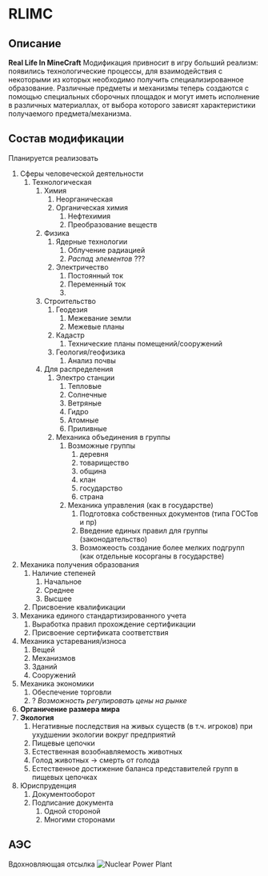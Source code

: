 # RLIMC
## Описание
**Real Life In MineCraft** Модификация привносит в игру больший реализм: появились технологические процессы, для взаимодействия с некоторыми из которых необходимо получить специализированное образование. Различные предметы и механизмы теперь создаются с помощью специальных сборочных площадок и могут иметь исполнение в различных материаллах, от выбора которого зависят характеристики получаемого предмета/механизма.
## Состав модификации ##
Планируется реализовать
1. Сферы человеческой деятельности
	1. Технологическая
		1. Химия
			1. Неорганическая
			2. Органическая химия
				1. Нефтехимия
				2. Преобразование веществ
		2. Физика
			1. Ядерные технологии
				1. Облучение радиацией
				2. *Распад элементов* ???
			2. Электричество
				1. Постоянный ток
				2. Переменный ток
				3. 
		3. Строительство
			1. Геодезия
				1. Межевание земли
				2. Межевые планы
			2. Кадастр
				1. Технические планы помещений/сооружений
			3. Геология/геофизика
				1. Анализ почвы
		4. Для распределения
			1. Электро станции
				1. Тепловые
				2. Солнечные
				3. Ветряные
				4. Гидро
				5. Атомные
				6. Приливные
			2. Механика объединения в группы
				1. Возможные группы
					1. деревня
					2. товарищество
					3. община
					4. клан
					5. государство
					6. страна
				2. Механика управления (как в государстве)
					1. Подготовка собственных документов (типа ГОСТов и пр)
					2. Введение единых правил для группы (законодательство)
					3. Возможеость создание более мелких подгрупп (как отдельные косорганы в государстве)
2. Механика получения образования
	1. Наличие степеней
		1. Начальное
		2. Среднее
		3. Высшее
	2. Присвоение квалификации
3. Механика единого стандартизированного учета
	1. Выработка правил прохождение сертификации
	2. Присвоение сертификата соответствия
4. Механика устаревания/износа
	1. Вещей
	2. Механизмов
	3. Зданий
	4. Сооружений
5. Механика экономики
	1. Обеспечение торговли
	2. ? *Возможность регулировать цены на рынке*
6. **Органичение размера мира**
7. **Экология**
	1. Негативные последствия на живых существ (в т.ч. игроков) при ухудшении экологии вокруг предприятий
	2. Пищевые цепочки
	3. Естественная возобнавляемость животных
	4. Голод животных -> смерть от голода
	5. Естественное достижение баланса представителей групп в пищевых цепочках
8. Юриспруденция
	1. Документооборот
	2. Подписание документа
		1. Одной стороной
		2. Многими сторонами
## АЭС
Вдохновляющая отсылка
![Nuclear Power Plant](UNSORTED_INFORMATION/PWR_Nuclear_Power_Plant_-_ru.svg)
